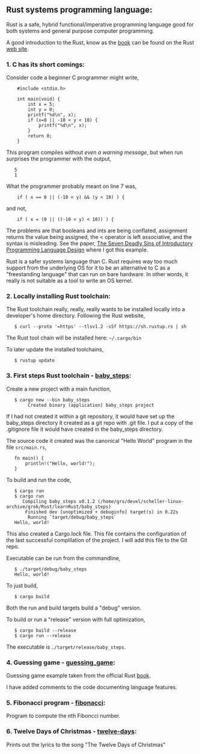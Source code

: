 ## Rust systems programming language:
Rust is a safe, hybrid functional/imperative programming language
good for both systems and general purpose computer programming.

A good introduction to the Rust, know as the
[book](https://doc.rust-lang.org/book)
can be found on the Rust
[web site](https://www.rust-lang.org).

### 1. C has its short comings:
Consider code a beginner C programmer might write,
```
    #include <stdio.h>
    
    int main(void) {
        int x = 5;
        int y = 0;
        printf("%d\n", x);
        if (x=0 || -10 < y < 10) {
            printf("%d\n", x);
        } 
        return 0;
    }
```
This program compiles without *even a warning message*, but when run
surprises the programmer with the output,
```
   5
   1
```
What the programmer probably meant on line 7 was,
```
    if ( x == 0 || (-10 < y) && (y < 10) ) {
```
and not,
```
    if ( x = (0 || ((-10 < y) < 10)) ) {
```
The problems are that booleans and ints are being conflated, assignment
returns the value being assigned, the < operator is left associative, and
the syntax is misleading.  See the paper,
[The Seven Deadly Sins of Introductory Programming Language Design](http://users.monash.edu/~damian/papers/PDF/SevenDeadlySins.pdf)
where I got this example.

Rust is a safer systems language than C.  Rust requires way too
much support from the underlying OS for it to be an alternative
to C as a "freestanding language" that can run on bare hardware.
In other words, it really is not suitable as a tool to write an
OS kernel.

### 2. Locally installing Rust toolchain:
The Rust toolchain really, really, really wants to be installed
locally into a developer's home directory.  Following the Rust website,
```
   $ curl --proto '=https' --tlsv1.2 -sSf https://sh.rustup.rs | sh
```
The Rust tool chain will be installed here: `~/.cargo/bin`

To later update the installed toolchains,
```
   $ rustup update
```
### 3. First steps Rust toolchain - [baby\_steps](baby_steps/):
Create a new project with a main function,
```
   $ cargo new --bin baby_steps
        Created binary (application) baby_steps project
```
If I had not created it within a git repository, it would have set up the
baby\_steps directory it created as a git repo with .git file.  I put a copy
of the .gitignore file it would have created in the baby\_steps directory.

The source code it created was the canonical "Hello World" program in the
file `src/main.rs`,
```
   fn main() {
       println!("Hello, world!");
   }
```
To build and run the code,
```
   $ cargo run
   $ cargo run
      Compiling baby_steps v0.1.2 (/home/grs/devel/scheller-linux-archive/grok/Rust/learnRust/baby_steps)
       Finished dev [unoptimized + debuginfo] target(s) in 0.22s
        Running `target/debug/baby_steps`
   Hello, world!
```
This also created a Cargo.lock file.  This file contains the configuration
of the last successful complilation of the project.  I will add this file
to the Git repo.

Executable can be run from the commandline,
```
   $ ./target/debug/baby_steps 
   Hello, world!
```
To just build,
```
   $ cargo build
```
Both the run and build targets build a "debug" version.

To build or run a "release" version with full optimization,
```
   $ cargo build --release
   $ cargo run --release
```
The executable is `./target/release/baby_steps`.

### 4. Guessing game - [guessing\_game](guessing_game/):
Guessing game example taken from the official Rust 
[book](https://doc.rust-lang.org/book/ch02-00-guessing-game-tutorial.html).

I have added comments to the code documenting language features.

### 5. Fibonacci program - [fibonacci](fibonacci/):
Program to compute the nth Fiboncci number.

### 6. Twelve Days of Christmas - [twelve-days](fibonacci/):
Prints out the lyrics to the song "The Twelve Days of Christmas"
